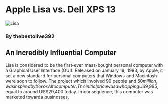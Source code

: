 # Apple Lisa vs. Dell XPS 13
![Lisa](https://smartermsp.com/wp-content/uploads/2017/07/Apple-Lisa.jpg)
### By thebestolive392
## An Incredibly Influential Computer
Lisa is considered to be the first-ever mass-bought personal computer with a Graphical User Interface (GUI). Released on January 19, 1983, by Apple, it set a new standard for personal computers that Windows and Macintosh were soon to follow. The project which involved 90 people and $50 million, was inspired by Xerox Alto computer. The initial price was a whopping US$9,995, equal to around US$29,400 today. In consequence, this computer was marketed towards businesses.
